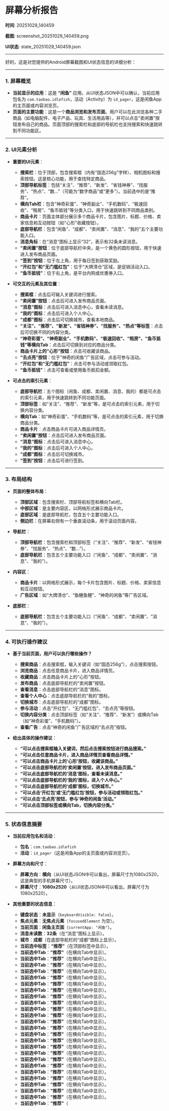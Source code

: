 # 屏幕分析报告

**时间**: 20251029_140459

**截图**: screenshot_20251029_140459.png

**UI状态**: state_20251029_140459.json

---

好的，这是对您提供的Android屏幕截图和UI状态信息的详细分析：

---

### 1. **屏幕概览**

*   **当前显示的应用**：这是 **“闲鱼”** 应用。从UI状态JSON中可以确认，当前应用包名为 `com.taobao.idlefish`，活动（Activity）为 `id_pager`，这是闲鱼App的主页面或内容浏览页。
*   **页面的主要功能**：这是一个**商品浏览和发布页面**。用户可以在此浏览各种二手商品（如电脑配件、电子产品、玩具、生活用品等），并可以点击“卖闲置”按钮发布自己的商品。页面顶部的搜索栏和底部的导航栏也支持搜索和快速跳转到不同功能区。

---

### 2. **UI元素分析**

*   **重要的UI元素**：
    *   **搜索栏**：位于顶部，包含搜索框（内有“固态256g”字样）、相机图标和搜索按钮。这是核心功能，用于查找特定商品。
    *   **顶部导航标签**：包括“关注”、“推荐”、“新发”、“省钱神券”、“找服务”、“热点”、“数...”（可能为“数字商品”或“更多”）。当前选中的是“推荐”。
    *   **横向Tab栏**：包含“神奇彩蛋”、“神奇副业”、“手机数码”、“极速回收”、“租房”、“鱼币抵钱”等分类入口，用于快速跳转到不同商品类别。
    *   **商品卡片**：页面主体部分展示多个商品卡片，包含图片、标题、价格、卖家信息和互动按钮（如“心形”收藏按钮）。
    *   **底部导航栏**：包含“闲鱼”、“成都”、“卖闲置”、“消息”、“我的”五个主要功能入口。
    *   **消息角标**：在“消息”图标上显示“32”，表示有32条未读消息。
    *   **“卖闲置”按钮**：位于底部导航栏中央，是一个黄色的圆形按钮，用于快速进入发布商品页面。
    *   **“签到”按钮**：位于左上角，用于每日签到获取奖励。
    *   **“开红包”和“无门槛红包”**：位于“大牌清仓”区域，是促销活动入口。
    *   **“鱼币抵钱”**：位于右上角，是平台内购或优惠券入口。

*   **可交互的元素及其位置**：
    *   **搜索框**：点击后可输入关键词进行搜索。
    *   **“卖闲置”按钮**：点击后可进入发布商品页面。
    *   **“消息”图标**：点击后可进入消息中心，查看未读消息。
    *   **“我的”图标**：点击后可进入个人中心。
    *   **“成都”图标**：点击后可切换城市，查看本地商品。
    *   **“关注”、“推荐”、“新发”、“省钱神券”、“找服务”、“热点”等标签**：点击后可切换不同的内容分类。
    *   **“神奇彩蛋”、“神奇副业”、“手机数码”、“极速回收”、“租房”、“鱼币抵钱”等横向Tab**：点击后可切换到对应的商品分类。
    *   **商品卡片上的“心形”按钮**：点击可收藏该商品。
    *   **“去点亮”按钮**：位于“神奇的闲鱼”广告区域，点击可参与活动。
    *   **“开红包”和“无门槛红包”**：点击可参与活动或领取红包。
    *   **“鱼币抵钱”**：点击可查看或使用鱼币抵扣金额。

*   **可点击的索引元素**：
    *   **底部导航栏**：五个图标（闲鱼、成都、卖闲置、消息、我的）都是可点击的索引元素，用于快速跳转到不同功能页面。
    *   **顶部标签**：如“关注”、“推荐”、“新发”等，是可点击的索引元素，用于切换内容分类。
    *   **横向Tab**：如“神奇彩蛋”、“手机数码”等，是可点击的索引元素，用于切换商品分类。
    *   **商品卡片**：点击商品卡片可进入商品详情页。
    *   **“卖闲置”按钮**：点击后可进入发布商品页面。
    *   **“消息”图标**：点击后可进入消息中心。
    *   **“我的”图标**：点击后可进入个人中心。
    *   **“成都”图标**：点击后可切换城市。
    *   **“签到”按钮**：点击后可进行签到。

---

### 3. **布局结构**

*   **页面的整体布局**：
    *   **顶部区域**：包含搜索栏、顶部导航标签和横向Tab栏。
    *   **中部区域**：是主要内容区，以网格形式展示商品卡片。
    *   **底部区域**：是底部导航栏，包含五个主要功能入口。
    *   **侧边栏**：在屏幕右侧有一个垂直滚动条，用于滚动页面内容。

*   **导航栏**：
    *   **顶部导航栏**：包含搜索栏和顶部标签（“关注”、“推荐”、“新发”、“省钱神券”、“找服务”、“热点”、“数...”）。
    *   **底部导航栏**：包含五个主要功能入口（“闲鱼”、“成都”、“卖闲置”、“消息”、“我的”）。

*   **内容区**：
    *   **商品卡片**：以网格形式展示，每个卡片包含图片、标题、价格、卖家信息和互动按钮。
    *   **广告区域**：如“大牌清仓”、“鱼鲤鱼鲤”、“神奇的闲鱼”等广告区域。

*   **底部栏**：
    *   **底部导航栏**：包含五个主要功能入口（“闲鱼”、“成都”、“卖闲置”、“消息”、“我的”）。

---

### 4. **可执行操作建议**

*   **基于当前页面，用户可以执行哪些操作？**
    *   **搜索商品**：点击搜索框，输入关键词（如“固态256g”），点击搜索按钮。
    *   **浏览商品**：点击任意商品卡片，进入商品详情页。
    *   **收藏商品**：点击商品卡片上的“心形”按钮。
    *   **发布商品**：点击底部导航栏的“卖闲置”按钮。
    *   **查看消息**：点击底部导航栏的“消息”图标。
    *   **查看个人中心**：点击底部导航栏的“我的”图标。
    *   **切换城市**：点击底部导航栏的“成都”图标。
    *   **参与活动**：点击“开红包”、“无门槛红包”、“去点亮”等按钮。
    *   **切换内容分类**：点击顶部标签（如“关注”、“推荐”、“新发”）或横向Tab（如“神奇彩蛋”、“手机数码”）。
    *   **查看广告**：点击“神奇的闲鱼”广告区域的“去点亮”按钮。

*   **给出具体的操作建议**：
    *   **“可以点击搜索框输入关键词，然后点击搜索按钮进行商品搜索。”**
    *   **“可以点击任意商品卡片，进入商品详情页查看商品详情。”**
    *   **“可以点击商品卡片上的‘心形’按钮，收藏该商品。”**
    *   **“可以点击底部导航栏的‘卖闲置’按钮，进入发布商品页面。”**
    *   **“可以点击底部导航栏的‘消息’图标，查看未读消息。”**
    *   **“可以点击底部导航栏的‘我的’图标，进入个人中心。”**
    *   **“可以点击底部导航栏的‘成都’图标，切换城市。”**
    *   **“可以点击‘开红包’或‘无门槛红包’按钮，参与活动或领取红包。”**
    *   **“可以点击‘去点亮’按钮，参与‘神奇的闲鱼’活动。”**
    *   **“可以点击顶部标签或横向Tab，切换内容分类。”**

---

### 5. **状态信息摘要**

*   **当前应用包名和活动**：
    *   **包名**：`com.taobao.idlefish`
    *   **活动**：`id_pager`（这是闲鱼App的主页面或内容浏览页）。

*   **屏幕方向和尺寸**：
    *   **屏幕方向**：**横向**（从UI状态JSON中可以看出，屏幕尺寸为1080x2520，这是典型的手机屏幕尺寸）。
    *   **屏幕尺寸**：**1080x2520**（从UI状态JSON中可以看出，屏幕尺寸为1080x2520）。

*   **其他重要的状态信息**：
    *   **键盘状态**：**未显示**（`keyboardVisible: false`）。
    *   **焦点元素**：**无焦点元素**（`focusedElement` 为空）。
    *   **当前页面**：**闲鱼主页面**（`currentApp: "闲鱼"`）。
    *   **消息未读数**：**32条**（在“消息”图标上显示）。
    *   **城市**：**成都**（在底部导航栏的“成都”图标上显示）。
    *   **当前选中标签**：**“推荐”**（在顶部标签中显示）。
    *   **当前选中Tab**：**“推荐”**（在横向Tab中显示）。
    *   **当前选中Tab**：**“推荐”**（在横向Tab中显示）。
    *   **当前选中Tab**：**“推荐”**（在横向Tab中显示）。
    *   **当前选中Tab**：**“推荐”**（在横向Tab中显示）。
    *   **当前选中Tab**：**“推荐”**（在横向Tab中显示）。
    *   **当前选中Tab**：**“推荐”**（在横向Tab中显示）。
    *   **当前选中Tab**：**“推荐”**（在横向Tab中显示）。
    *   **当前选中Tab**：**“推荐”**（在横向Tab中显示）。
    *   **当前选中Tab**：**“推荐”**（在横向Tab中显示）。
    *   **当前选中Tab**：**“推荐”**（在横向Tab中显示）。
    *   **当前选中Tab**：**“推荐”**（在横向Tab中显示）。
    *   **当前选中Tab**：**“推荐”**（在横向Tab中显示）。
    *   **当前选中Tab**：**“推荐”**（在横向Tab中显示）。
    *   **当前选中Tab**：**“推荐”**（在横向Tab中显示）。
    *   **当前选中Tab**：**“推荐”**（在横向Tab中显示）。
    *   **当前选中Tab**：**“推荐”**（在横向Tab中显示）。
    *   **当前选中Tab**：**“推荐”**（在横向Tab中显示）。
    *   **当前选中Tab**：**“推荐”**（在横向Tab中显示）。
    *   **当前选中Tab**：**“推荐”**（在横向Tab中显示）。
    *   **当前选中Tab**：**“推荐”**（在横向Tab中显示）。
    *   **当前选中Tab**：**“推荐”**（在横向Tab中显示）。
    *   **当前选中Tab**：**“推荐”**（在横向Tab中显示）。
    *   **当前选中Tab**：**“推荐”**（在横向Tab中显示）。
    *   **当前选中Tab**：**“推荐”**（在横向Tab中显示）。
    *   **当前选中Tab**：**“推荐”**（